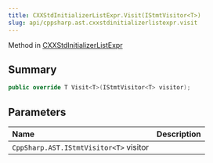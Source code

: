 ```yaml
---
title: CXXStdInitializerListExpr.Visit(IStmtVisitor<T>)
slug: api/cppsharp.ast.cxxstdinitializerlistexpr.visit
---
```

Method in [CXXStdInitializerListExpr](/api/cppsharp/ast/cxxstdinitializerlistexpr)

## Summary



```csharp
public override T Visit<T>(IStmtVisitor<T> visitor);
```

## Parameters

|Name|Description|
|:---|:---|
|`CppSharp.AST.IStmtVisitor<T>` visitor||

